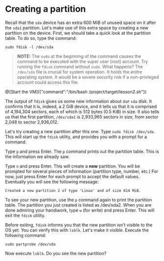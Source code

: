 # Creating a partition
Recall that the `sda` device has an extra 600 MiB of unused space on it after the `sda1` partition. Let's make use of this extra space by creating a new partition on the device. First, we should take a quick look at the partition table. To do so, type the command:

```
sudo fdisk -l /dev/sda
```

> **NOTE:** The `sudo` at the beginning of the command causes the command to be executed with the super user (root) account. Try running the `fdisk` command without `sudo`. What happens? The `/dev/sda` file is crucial for system operation. It holds the enitre operating system. It would be a severe security risk if a non-privleged account could access this file.

@[Start the VM]({"command":"/bin/bash /project/target/lesson2.sh"})

The output of `fdisk` gives us some new information about our `sda` disk. It confirms that it is, indeed, a 2 GiB device, and it tells us that it is comprised of 4,194,304 sectors, each of which is 512 bytes (0.5 KiB) in size. It also tells us that the first partition, `/dev/sda1` is 2,933,965 sectors in size, from sector 2,048 to sector 2,936,012.

Let's try creating a new partition after this one. Type `sudo fdisk /dev/sda`. This will start up the `fdisk` utility, and provides you with a prompt for a command.

Type `p` and press Enter. The `p` command prints out the partition table. This is the information we already saw.

Type `n` and press Enter. This will create a **new** partition. You will be prompted for several pieces of information (partition type, number, etc.) For now, just press Enter for each prompt to accept the default values. Eventually you will see the following message:

```
Created a new partition 2 of type 'Linux' and of size 614 MiB.
```

To see your new partition, use the `p` command again to print the partition table. The partition you just created is listed as /dev/sda2. When you are done admiring your handiwork, type `w` (for write) and press Enter. This will exit the `fdisk` utility.

Before exiting, `fdisk` informs you that the new partition isn't visible to the OS yet. You can verify this with `lsblk`. Let's make it visible. Execute the following command:

```
sudo partprobe /dev/sda
```

Now execute `lsblk`. Do you see the new partition?
